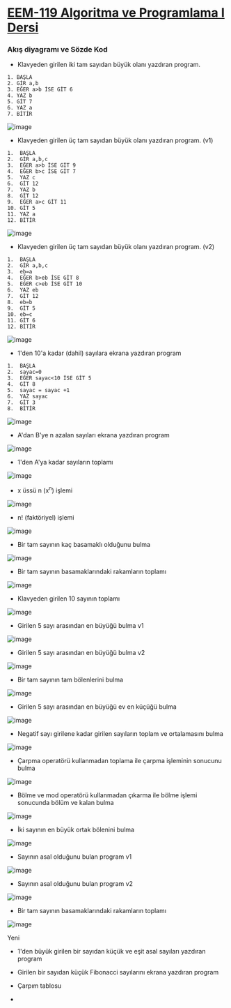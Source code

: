 # [EEM-119 Algoritma ve Programlama I Dersi](../)

### Akış diyagramı ve Sözde Kod

- Klavyeden girilen iki tam sayıdan büyük olanı yazdıran program.

```
1. BAŞLA
2. GİR a,b
3. EĞER a>b İSE GİT 6
4. YAZ b
5. GİT 7
6. YAZ a
7. BİTİR
```

![image](./files/01/01.png)



- Klavyeden girilen üç tam sayıdan büyük olanı yazdıran program. (v1)

```
1.  BAŞLA
2.  GİR a,b,c
3.  EĞER a>b İSE GİT 9
4.  EĞER b>c İSE GİT 7
5.  YAZ c
6.  GİT 12
7.  YAZ b
8.  GİT 12
9.  EĞER a>c GİT 11
10. GİT 5
11. YAZ a
12. BİTİR
```

![image](./files/01/02.png)

- Klavyeden girilen üç tam sayıdan büyük olanı yazdıran program. (v2)

```
1.  BAŞLA
2.  GİR a,b,c
3.  eb=a
4.  EĞER b>eb İSE GİT 8
5.  EĞER c>eb İSE GİT 10
6.  YAZ eb
7.  GİT 12
8.  eb=b
9.  GİT 5
10. eb=c
11. GİT 6
12. BİTİR
```

![image](./files/01/03.png)

- 1'den 10'a kadar (dahil) sayılara ekrana yazdıran program

```
1.  BAŞLA
2.  sayac=0
3.  EĞER sayac<10 İSE GİT 5
4.  GİT 8
5.  sayac = sayac +1
6.  YAZ sayac
7.  GİT 3
8.  BİTİR

```
![image](./files/01/04.png)



- A'dan B'ye n azalan sayıları ekrana yazdıran program

![image](files/01/05.png)



- 1'den A'ya kadar sayıların toplamı   

![image](files/01/06.png)



- x üssü n (x<sup>n</sup>)  işlemi

![image](files/01/07.png)



- n! (faktöriyel) işlemi

![image](files/01/08.png)

- Bir tam sayının kaç basamaklı olduğunu bulma

![image](files/01/09.png)



- Bir tam sayının basamaklarındaki rakamların toplamı

![image](files/01/10.png)



- Klavyeden girilen 10 sayının toplamı

![image](files/01/11.png)



- Girilen 5 sayı arasından en büyüğü bulma v1

![image](files/01/12.png)



- Girilen 5 sayı arasından en büyüğü bulma v2

![image](files/01/13.png)



- Bir tam sayının tam bölenlerini bulma

![image](files/01/14.png)



- Girilen 5 sayı arasından en büyüğü ev en küçüğü bulma

![image](files/01/15.png)




- Negatif sayı girilene kadar girilen sayıların toplam ve ortalamasını bulma

![image](files/01/16.png)



- Çarpma operatörü kullanmadan toplama ile çarpma işleminin sonucunu bulma

![image](files/01/17.png)




- Bölme ve mod operatörü kullanmadan çıkarma ile bölme işlemi sonucunda bölüm ve kalan bulma

![image](files/01/18.png)




- İki sayının en büyük ortak bölenini bulma

![image](files/01/20.png)




- Sayının asal olduğunu bulan program v1

![image](files/01/21.png)




- Sayının asal olduğunu bulan program v2

![image](files/01/22.png)




- Bir tam sayının basamaklarındaki rakamların toplamı

![image](files/01/22.png)


Yeni

- 1'den büyük girilen bir sayıdan küçük ve eşit asal sayıları yazdıran program

- Girilen bir sayıdan küçük Fibonacci sayılarını ekrana yazdıran program

- Çarpım tablosu

- 





